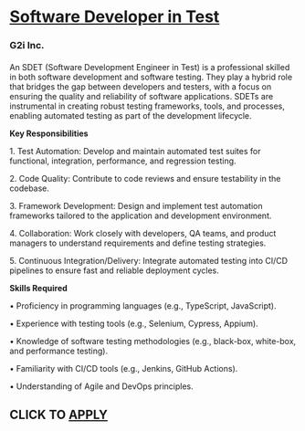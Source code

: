 # [Software Developer in Test](https://www.remotewlb.com/apply/software-developer-in-test-130538)  
### G2i Inc.  
####  

An SDET (Software Development Engineer in Test) is a professional skilled in both software development and software testing. They play a hybrid role that bridges the gap between developers and testers, with a focus on ensuring the quality and reliability of software applications. SDETs are instrumental in creating robust testing frameworks, tools, and processes, enabling automated testing as part of the development lifecycle.

**Key Responsibilities**

1\. Test Automation: Develop and maintain automated test suites for functional, integration, performance, and regression testing.

2\. Code Quality: Contribute to code reviews and ensure testability in the codebase.

3\. Framework Development: Design and implement test automation frameworks tailored to the application and development environment.

4\. Collaboration: Work closely with developers, QA teams, and product managers to understand requirements and define testing strategies.

5\. Continuous Integration/Delivery: Integrate automated testing into CI/CD pipelines to ensure fast and reliable deployment cycles.

**Skills Required**

• Proficiency in programming languages (e.g., TypeScript, JavaScript).

• Experience with testing tools (e.g., Selenium, Cypress, Appium).

• Knowledge of software testing methodologies (e.g., black-box, white-box, and performance testing).

• Familiarity with CI/CD tools (e.g., Jenkins, GitHub Actions).

• Understanding of Agile and DevOps principles.

  
## CLICK TO [APPLY](https://www.remotewlb.com/apply/software-developer-in-test-130538)

